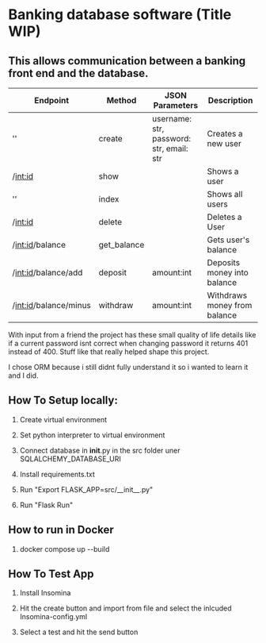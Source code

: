 # Banking database software (Title WIP)

## This allows communication between a banking front end and the database. 



| Endpoint                    	| Method 	| JSON Parameters                                            	| Description                          	|
|-----------------------------	|--------	|------------------------------------------------------------	|--------------------------------------	|
| ''                          	| create  	| username: str, password: str, email: str                   	| Creates a new user                   	|
| /<int:id>                   	| show   	|                                                             	| Shows a user                         	|
| ''                          	| index 	|                                                             	| Shows all users                   	|
| /<int:id>                   	| delete 	|                                                               | Deletes a User                     	|
| /<int:id>/balance             |get_balance|                                                              	| Gets user's balance                 	|
| /<int:id>/balance/add         | deposit 	| amount:int              	                                    | Deposits money into balance          	|
| /<int:id>/balance/minus       | withdraw	| amount:int                                                  	| Withdraws money from balance      	|










With input from a friend the project has these small quality of life details like if a current password isnt correct when changing password it returns 401 instead of 400. Stuff like that really helped shape this project.

I chose ORM because i still didnt fully understand it so i wanted to learn it and I did.





## How To Setup locally:

1. Create virtual environment

2. Set python interpreter to virtual environment

3. Connect database in __init__.py in the src folder uner SQLALCHEMY_DATABASE_URI

4. Install requirements.txt

5. Run "Export FLASK_APP=src/\_\_init__.py"

6. Run "Flask Run"


## How to run in Docker 

1. docker compose up --build




## How To Test App

1. Install Insomina 

2. Hit the create button and import from file and select the inlcuded Insomina-config.yml

3. Select a test and hit the send button


